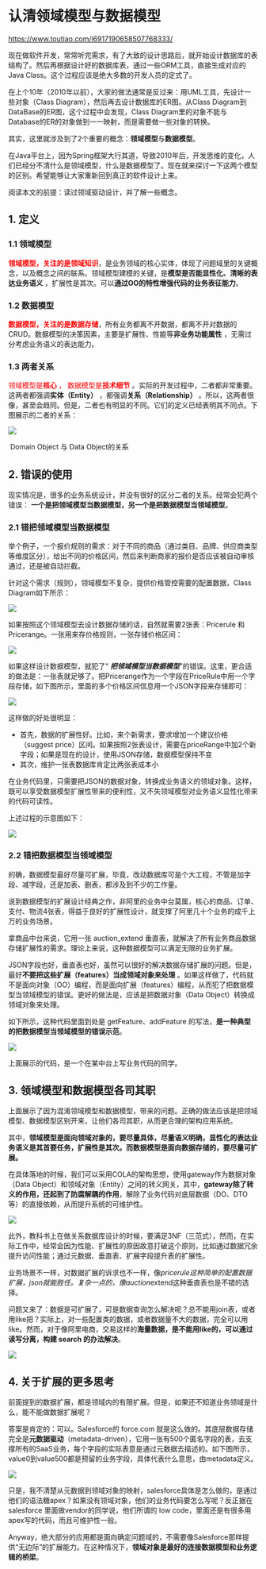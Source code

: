 # 认清领域模型与数据模型

https://www.toutiao.com/i6917190658507768333/



现在做软件开发，常常听完需求，有了大致的设计思路后，就开始设计数据库的表结构了。然后再根据设计好的数据库表，通过一些ORM工具，直接生成对应的Java Class。这个过程应该是绝大多数的开发人员的定式了。

在上个10年（2010年以前），大家的做法通常是反过来：用UML工具，先设计一些对象（Class Diagram），然后再去设计数据库的ER图。从Class Diagram到DataBase的ER图，这个过程中会发现，Class Diagram里的对象不能与Database的ER的对象做到一一映射，而是需要做一些对象的转换。

其实，这里就涉及到了2个重要的概念：**领域模型**与**数据模型**。

在Java平台上，因为Spring框架大行其道，导致2010年后，开发思维的变化，人们已经分不清什么是领域模型，什么是数据模型了。现在就来探讨一下这两个模型的区别。希望能够让大家重新回到真正的软件设计上来。



阅读本文的前提：读过领域驱动设计，并了解一些概念。

## 1. 定义

### 1.1 领域模型

<font color='red'>**领域模型，关注的是领域知识**</font>，是业务领域的核心实体，体现了问题域里的关键概念，以及概念之间的联系。领域模型建模的关键，是**模型是否能显性化、清晰的表达业务语义** ，扩展性是其次。可以**通过OO的特性增强代码的业务表征能力**。

### 1.2 数据模型

<font color='red'>**数据模型，关注的是数据存储**</font>，所有业务都离不开数据，都离不开对数据的CRUD。数据模型的决策因素，主要是扩展性、性能等**非业务功能属性** ，无需过分考虑业务语义的表达能力。

### 1.3 两者关系

<font color='red'>领域模型是**核心** ， 数据模型是**技术细节** </font>。实际的开发过程中，二者都非常重要。这两者都强调**实体（Entity）** ，都强调**关系（Relationship）** 。所以，这两者很像，甚至会趋同。但是，二者也有明显的不同。它们的定义已经表明其不同点。下图展示的二者的关系：

![](./DomainObj_DataObj/DomainO_DataO_relationship.jpg)

​                                                            Domain Object 与 Data Object的关系

## 2. 错误的使用

现实情况是，很多的业务系统设计，并没有很好的区分二者的关系。经常会犯两个错误： **一个是把领域模型当数据模型，另一个是把数据模型当领域模型**。

### 2.1 错把领域模型当数据模型

举个例子，一个报价规则的需求：对于不同的商品（通过类目、品牌、供应商类型等维度区分），给出不同的价格区间，然后来判断商家的报价是否应该被自动审核通过，还是被自动拦截。

针对这个需求（规则），领域模型不复杂，提供价格管控需要的配置数据，Class Diagram如下所示：

![](./DomainObj_DataObj/Demo_ClassDiagram.png)

如果按照这个领域模型去设计数据存储的话，自然就需要2张表：Pricerule 和 Pricerange。一张用来存价格规则，一张存储价格区间：

![](./DomainObj_DataObj/Demo_ER.png)

如果这样设计数据模型，就犯了“ ***把领域模型当数据模型***”的错误。这里，更合适的做法是：一张表就足够了。把Pricerange作为一个字段在PriceRule中用一个字段存储，如下图所示，里面的多个价格区间信息用一个JSON字段来存储即可：

![](./DomainObj_DataObj/Demo_ER_is_right.png)

这样做的好处很明显：

* 首先，数据的扩展性好。比如，来个新需求，要求增加一个建议价格（suggest price）区间。如果按照2张表设计，需要在priceRange中加2个新字段；如果是现在的设计，使用JSON存储，数据模型保持不变
* 其次，维护一张表数据库肯定比两张表成本小

在业务代码里，只需要把JSON的数据对象，转换成业务语义的领域对象。这样，既可以享受数据模型扩展性带来的便利性，又不失领域模型对业务语义显性化带来的代码可读性。

上述过程的示意图如下：

![](./DomainObj_DataObj/Demo_ER_to_domainClass.png)

### 2.2 错把数据模型当领域模型

的确，数据模型最好尽量可扩展，毕竟，改动数据库可是个大工程，不管是加字段、减字段，还是加表、删表，都涉及到不少的工作量。

说到数据模型的扩展设计经典之作，非阿里的业务中台莫属，核心的商品、订单、支付、物流4张表，得益于良好的扩展性设计，就支撑了阿里几十个业务的成千上万的业务场景。

拿商品中台来说，它用一张 auction_extend 垂直表，就解决了所有业务商品数据存储扩展性的需求。理论上来说，这种数据模型可以满足无限的业务扩展。

JSON字段也好，垂直表也好，虽然可以很好的解决数据存储扩展的问题。但是，最好**不要把这些扩展（features）当成领域对象来处理** 。如果这样做了，代码就不是面向对象（OO）编程，而是面向扩展（features）编程，从而犯了把数据模型当领域模型的错误。更好的做法是，应该是把数据对象（Data Object）转换成领域对象来处理。

如下所示，这种代码里面到处是 getFeature、addFeature 的写法，**是一种典型的把数据模型当领域模型的错误示范**。

![](./DomainObj_DataObj/DataEntity_2_ClassEntity.png)

上面展示的代码，是一个在某中台上写业务代码的同学。



## 3. 领域模型和数据模型各司其职

上面展示了因为混淆领域模型和数据模型，带来的问题。正确的做法应该是把领域模型、数据模型区别开来，让他们各司其职，从而更合理的架构应用系统。

其中，**领域模型是面向领域对象的，要尽量具体，尽量语义明确，显性化的表达业务语义是其首要任务，扩展性是其次。而数据模型是面向数据存储的，要尽量可扩展。**

在具体落地的时候，我们可以采用COLA的架构思想，使用gateway作为数据对象（Data Object）和领域对象（Entity）之间的转义网关，其中，**gateway除了转义的作用，还起到了防腐解耦的作用**，解除了业务代码对底层数据（DO、DTO等）的直接依赖，从而提升系统的可维护性。

![](./DomainObj_DataObj/COLA.png)

此外，教科书上在做关系数据库设计的时候，要满足3NF（三范式），然而，在实际工作中，经常会因为性能、扩展性的原因故意打破这个原则，比如通过数据冗余提升访问性能；通过元数据、垂直表、扩展字段提升表的扩展性。

业务场景不一样，对数据扩展的诉求也不一样，像*pricerule这种简单的配置数据扩展，json就能胜任。复杂一点的，像auction*extend这种垂直表也是不错的选择。

问题又来了：数据是可扩展了，可是数据查询怎么解决呢？总不能用join表，或者用like把？实际上，对一些配置类的数据，或者数据量不大的数据，完全可以用like。然而，对于像阿里电商，交易这样的**海量数据，是不能用like的，可以通过读写分离，构建 search 的办法解决**。

![](./DomainObj_DataObj/read_write_splite.png)

## 4. 关于扩展的更多思考

前面提到的数据扩展，都是领域内的有限扩展。但是，如果还不知道业务领域是什么，能不能做数据扩展呢？

答案是肯定的：可以。Salesforce的 force.com 就是这么做的。其底层数据存储完全是**元数据驱动**（metadata-driven），它用一张有500个匿名字段的表，去支撑所有的SaaS业务，每个字段的实际表意是通过元数据去描述的。如下图所示，value0到value500都是预留的业务字段，具体代表什么意思，由metadata定义。

![](./DomainObj_DataObj/metadata-driven.png)

只是，我不清楚从元数据到领域对象的映射，salesforce具体是怎么做的，是通过他们的语法糖apex？如果没有领域对象，他们的业务代码要怎么写呢？反正据在 salesforce 里面做vendor的同学说，他们所谓的 low code，里面还是有很多用apex写的代码，而且可维护性一般。

Anyway，绝大部分的应用都是面向确定问题域的，不需要像Salesforce那样提供“无边际”的扩展能力。在这种情况下，**领域对象是最好的连接数据模型和业务逻辑的桥梁**。